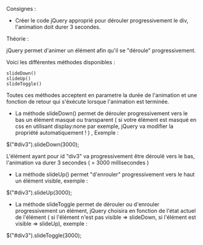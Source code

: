 Consignes :

- Créer le code jQuery approprié pour dérouler progressivement le div, l'animation doit durer 3 secondes.




 Théorie :

 jQuery permet d'animer un élément afin qu'il se "déroule" progressivement.



 Voici les différentes méthodes disponibles :


    slideDown()
    slideUp()
    slideToggle()

Toutes ces méthodes acceptent en parametre la durée de l'animation et une fonction de retour qui s'éxécute lorsque
l'animation est terminée.

- La méthode slideDown() permet de dérouler progressivement vers le bas un élément masqué ou transparent ( si votre élément est masqué
en css en utilisant display:none par exemple, jQuery va modifier la propriété automatiquement ! ) , Exemple :

$("#div3").slideDown(3000);

L'élément ayant pour id "div3" va progressivement être déroulé vers le bas, l'animation va durer 3 secondes ( = 3000 millisecondes )


- La méthode slideUp() permet "d'enrouler" progressivement vers le haut un élément visible, exemple :

$("#div3").slideUp(3000);


- La méthode slideToggle permet de dérouler ou d'enrouler progressivement un élément, jQuery choisira en fonction de l'état actuel
de l'élément ( si l'élément n'est pas visible => slideDown, si l'élément est visible => slideUp), exemple :

$("#div3").slideToggle(3000);


